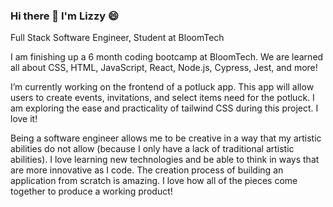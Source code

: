 ### Hi there 👋 I'm Lizzy 😄

Full Stack Software Engineer, Student at BloomTech

I am finishing up a 6 month coding bootcamp at BloomTech. We are learned all about CSS, HTML, JavaScript, React, Node.js, Cypress, Jest, and more!

I’m currently working on the frontend of a potluck app. This app will allow users to create events, invitations, and select items need for the potluck. I am exploring the ease and practicality of tailwind CSS during this project. I love it! 

Being a software engineer allows me to be creative in a way that my artistic abilities do not allow (because I only have a lack of traditional artistic abilities). I love learning new technologies and be able to think in ways that are more innovative as I code. The creation process of building an application from scratch is amazing. I love how all of the pieces come together to produce a working product!

<!--
**lizzythomson/lizzythomson** is a ✨ _special_ ✨ repository because its `README.md` (this file) appears on your GitHub profile.
-->
